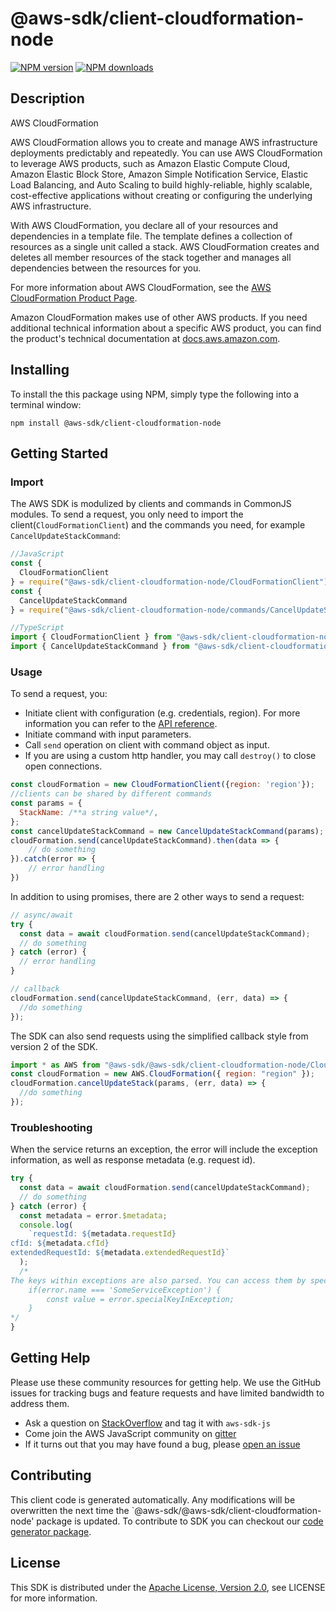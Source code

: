 # @aws-sdk/client-cloudformation-node

[![NPM version](https://img.shields.io/npm/v/@aws-sdk/client-cloudformation-node/preview.svg)](https://www.npmjs.com/package/@aws-sdk/client-cloudformation-node)
[![NPM downloads](https://img.shields.io/npm/dm/@aws-sdk/client-cloudformation-node.svg)](https://www.npmjs.com/package/@aws-sdk/client-cloudformation-node)

## Description

<fullname>AWS CloudFormation</fullname> <p>AWS CloudFormation allows you to create and manage AWS infrastructure deployments predictably and repeatedly. You can use AWS CloudFormation to leverage AWS products, such as Amazon Elastic Compute Cloud, Amazon Elastic Block Store, Amazon Simple Notification Service, Elastic Load Balancing, and Auto Scaling to build highly-reliable, highly scalable, cost-effective applications without creating or configuring the underlying AWS infrastructure.</p> <p>With AWS CloudFormation, you declare all of your resources and dependencies in a template file. The template defines a collection of resources as a single unit called a stack. AWS CloudFormation creates and deletes all member resources of the stack together and manages all dependencies between the resources for you.</p> <p>For more information about AWS CloudFormation, see the <a href="http://aws.amazon.com/cloudformation/">AWS CloudFormation Product Page</a>.</p> <p>Amazon CloudFormation makes use of other AWS products. If you need additional technical information about a specific AWS product, you can find the product's technical documentation at <a href="https://docs.aws.amazon.com/">docs.aws.amazon.com</a>.</p>

## Installing

To install the this package using NPM, simply type the following into a terminal window:

```
npm install @aws-sdk/client-cloudformation-node
```

## Getting Started

### Import

The AWS SDK is modulized by clients and commands in CommonJS modules. To send a request, you only need to import the client(`CloudFormationClient`) and the commands you need, for example `CancelUpdateStackCommand`:

```javascript
//JavaScript
const {
  CloudFormationClient
} = require("@aws-sdk/client-cloudformation-node/CloudFormationClient");
const {
  CancelUpdateStackCommand
} = require("@aws-sdk/client-cloudformation-node/commands/CancelUpdateStackCommand");
```

```javascript
//TypeScript
import { CloudFormationClient } from "@aws-sdk/client-cloudformation-node/CloudFormationClient";
import { CancelUpdateStackCommand } from "@aws-sdk/client-cloudformation-node/commands/CancelUpdateStackCommand";
```

### Usage

To send a request, you:

- Initiate client with configuration (e.g. credentials, region). For more information you can refer to the [API reference][].
- Initiate command with input parameters.
- Call `send` operation on client with command object as input.
- If you are using a custom http handler, you may call `destroy()` to close open connections.

```javascript
const cloudFormation = new CloudFormationClient({region: 'region'});
//clients can be shared by different commands
const params = {
  StackName: /**a string value*/,
};
const cancelUpdateStackCommand = new CancelUpdateStackCommand(params);
cloudFormation.send(cancelUpdateStackCommand).then(data => {
    // do something
}).catch(error => {
    // error handling
})
```

In addition to using promises, there are 2 other ways to send a request:

```javascript
// async/await
try {
  const data = await cloudFormation.send(cancelUpdateStackCommand);
  // do something
} catch (error) {
  // error handling
}
```

```javascript
// callback
cloudFormation.send(cancelUpdateStackCommand, (err, data) => {
  //do something
});
```

The SDK can also send requests using the simplified callback style from version 2 of the SDK.

```javascript
import * as AWS from "@aws-sdk/@aws-sdk/client-cloudformation-node/CloudFormation";
const cloudFormation = new AWS.CloudFormation({ region: "region" });
cloudFormation.cancelUpdateStack(params, (err, data) => {
  //do something
});
```

### Troubleshooting

When the service returns an exception, the error will include the exception information, as well as response metadata (e.g. request id).

```javascript
try {
  const data = await cloudFormation.send(cancelUpdateStackCommand);
  // do something
} catch (error) {
  const metadata = error.$metadata;
  console.log(
    `requestId: ${metadata.requestId}
cfId: ${metadata.cfId}
extendedRequestId: ${metadata.extendedRequestId}`
  );
  /*
The keys within exceptions are also parsed. You can access them by specifying exception names:
    if(error.name === 'SomeServiceException') {
        const value = error.specialKeyInException;
    }
*/
}
```

## Getting Help

Please use these community resources for getting help. We use the GitHub issues for tracking bugs and feature requests and have limited bandwidth to address them.

- Ask a question on [StackOverflow](https://stackoverflow.com/questions/tagged/aws-sdk-js) and tag it with `aws-sdk-js`
- Come join the AWS JavaScript community on [gitter](https://gitter.im/aws/aws-sdk-js-v3)
- If it turns out that you may have found a bug, please [open an issue](https://github.com/aws/aws-sdk-js-v3/issues)

## Contributing

This client code is generated automatically. Any modifications will be overwritten the next time the `@aws-sdk/@aws-sdk/client-cloudformation-node' package is updated. To contribute to SDK you can checkout our [code generator package][].

## License

This SDK is distributed under the
[Apache License, Version 2.0](http://www.apache.org/licenses/LICENSE-2.0),
see LICENSE for more information.

[code generator package]: https://github.com/aws/aws-sdk-js-v3/tree/master/packages/service-types-generator
[api reference]: https://docs.aws.amazon.com/AWSJavaScriptSDK/latest/
